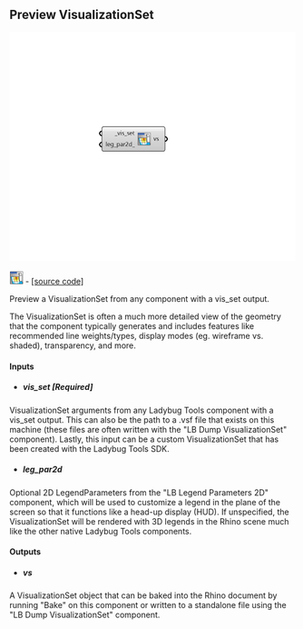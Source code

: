 ## Preview VisualizationSet

![](../../images/components/Preview_VisualizationSet.png)

![](../../images/icons/Preview_VisualizationSet.png) - [[source code]](https://github.com/ladybug-tools/ladybug-grasshopper/blob/master/ladybug_grasshopper/src//LB%20Preview%20VisualizationSet.py)


Preview a VisualizationSet from any component with a vis_set output. 

The VisualizationSet is often a much more detailed view of the geometry that the component typically generates and includes features like recommended line weights/types, display modes (eg. wireframe vs. shaded), transparency, and more. 



#### Inputs
* ##### vis_set [Required]
VisualizationSet arguments from any Ladybug Tools component with a vis_set output. This can also be the path to a .vsf file that exists on this machine (these files are often written with the "LB Dump VisualizationSet" component). Lastly, this input can be a custom VisualizationSet that has been created with the Ladybug Tools SDK. 
* ##### leg_par2d 
Optional 2D LegendParameters from the "LB Legend Parameters 2D" component, which will be used to customize a legend in the plane of the screen so that it functions like a head-up display (HUD). If unspecified, the VisualizationSet will be rendered with 3D legends in the Rhino scene much like the other native Ladybug Tools components. 

#### Outputs
* ##### vs
A VisualizationSet object that can be baked into the Rhino document by running "Bake" on this component or written to a standalone file using the "LB Dump VisualizationSet" component. 